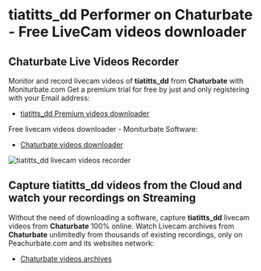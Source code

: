 # tiatitts_dd Performer on Chaturbate - Free LiveCam videos downloader

## Chaturbate Live Videos Recorder

Monitor and record livecam videos of **tiatitts_dd** from **Chaturbate** with Moniturbate.com
Get a premium trial for free by just and only registering with your Email address:
* [tiatitts_dd Premium videos downloader](https://moniturbate.com/request-demo-licence-key.html)

Free livecam videos downloader - Moniturbate Software:
* [Chaturbate videos downloader](https://moniturbate.com/moniturbate-download-software.html)

![tiatitts_dd livecam videos recorder](https://peachurnet.com/templates/moniturbate-software.png)


## Capture tiatitts_dd videos from the Cloud and watch your recordings on Streaming

Without the need of downloading a software, capture **tiatitts_dd** livecam videos from **Chaturbate** 100% online.
Watch Livecam archives from **Chaturbate** unlimitedly from thousands of existing recordings, only on Peachurbate.com and its websites network:
* [Chaturbate videos archives](https://peachurnet.com/)